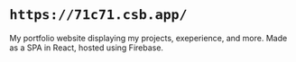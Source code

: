 # `https://71c71.csb.app/`

My portfolio website displaying my projects, exeperience, and more. Made as a SPA in React, hosted using Firebase.


